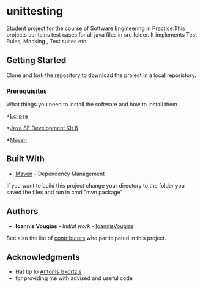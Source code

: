 # unittesting

Student project for the course of Software Engineering in Practice.This projects contains test cases for all java files in src folder.
It implements Test Rules, Mocking , Test suites etc.

## Getting Started

Clone and fork the repository to download the project in a local reporistory.

### Prerequisites

What things you need to install the software and how to install them

*[Eclipse](https://www.eclipse.org/)

*[Java SE Development Kit 8](https://www.oracle.com/technetwork/java/javase/downloads/jdk8-downloads-2133151.html)

*[Maven](https://maven.apache.org/)


## Built With

* [Maven](https://maven.apache.org/) - Dependency Management

If you want to build this project change your directory to the folder you saved the files and run in cmd "mvn package"

## Authors

* **Ioannis Vougias** - *Initial work* - [IoannisVougias](https://github.com/IoannisVougias)

See also the list of [contributors](https://github.com/IoannisVougias/GradesPresentation/contributors) who participated in this project.


## Acknowledgments

* Hat tip to [Antonis Gkortzis](https://github.com/AntonisGkortzis)
* for providing me with advised and useful code
